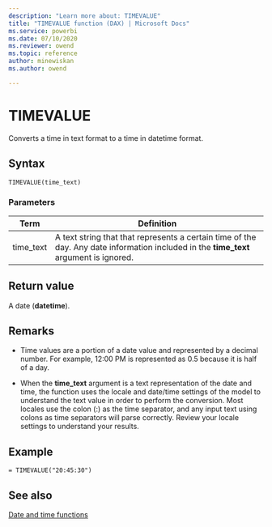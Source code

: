 ```yaml
---
description: "Learn more about: TIMEVALUE"
title: "TIMEVALUE function (DAX) | Microsoft Docs"
ms.service: powerbi 
ms.date: 07/10/2020
ms.reviewer: owend
ms.topic: reference
author: minewiskan
ms.author: owend

---
```

# TIMEVALUE

Converts a time in text format to a time in datetime format.  
  
## Syntax  
  
```dax
TIMEVALUE(time_text)  
```
  
### Parameters  
  
|Term|Definition|  
|--------|--------------|  
|time_text|A text string that that represents a certain time of the day. Any date information included in the **time_text** argument is ignored.|  
  
## Return value

A date (**datetime**).  
  
## Remarks

- Time values are a portion of a date value and represented by a decimal number. For example, 12:00 PM is represented as 0.5 because it is half of a day.  
  
- When the **time_text** argument is a text representation of the date and time, the function uses the locale and date/time settings of the model to understand the text value in order to perform the conversion. Most locales use the colon (:) as the time separator, and any input text using colons as time separators will parse correctly. Review your locale settings to understand your results.  
  
## Example  
  
```dax
= TIMEVALUE("20:45:30")  
```
  
## See also

[Date and time functions](date-and-time-functions-dax.md)  
